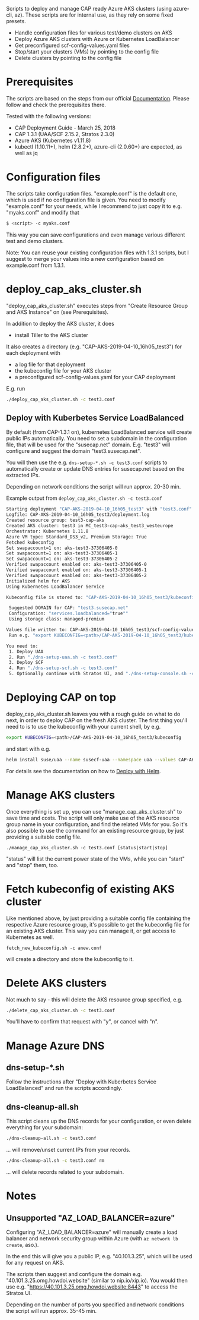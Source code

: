 Scripts to deploy and manage CAP ready Azure AKS clusters (using azure-cli, az).
These scripts are for internal use, as they rely on some fixed presets.

* Handle configuration files for various test/demo clusters on AKS
* Deploy Azure AKS clusters with Azure or Kubernetes LoadBalancer
* Get preconfigured scf-config-values.yaml files
* Stop/start your clusters (VMs) by pointing to the config file
* Delete clusters by pointing to the config file


# Prerequisites

The scripts are based on the steps from our official [Documentation](https://www.suse.com/documentation/cloud-application-platform-1/book_cap_guides/data/cha_cap_depl-azure.html).
Please follow and check the prerequisites there.

Tested with the following versions:
* CAP Deployment Guide - March 25, 2018
* CAP 1.3.1 (UAA/SCF 2.15.2, Stratos 2.3.0)
* Azure AKS (Kubernetes v1.11.8)
* kubectl (1.10.11+), helm (2.8.2+), azure-cli (2.0.60+) are expected, as well as jq


# Configuration files

The scripts take configuration files. "example.conf" is the default one, which is used if no configuration file is given.
You need to modify "example.conf" for your needs, while I recommend to just copy it to e.g. "myaks.conf" and modify that
```bash
$ <script> -c myaks.conf
```
This way you can save configurations and even manage various different test and demo clusters.

Note:
You can reuse your existing configuration files with 1.3.1 scripts, but I suggest to merge your values into a new configuration based on example.conf from 1.3.1.

# deploy_cap_aks_cluster.sh

"deploy_cap_aks_cluster.sh" executes steps from "Create Resource Group and AKS Instance" on (see Prerequisites).

In addition to deploy the AKS cluster, it does
* install Tiller to the AKS cluster

It also creates a directory (e.g. "CAP-AKS-2019-04-10_16h05_test3") for each deployment with
* a log file for that deployment
* the kubeconfig file for your AKS cluster
* a preconfigured scf-config-values.yaml for your CAP deployment

E.g. run
```bash
./deploy_cap_aks_cluster.sh -c test3.conf
```


## Deploy with Kuberbetes Service LoadBalanced

By default (from CAP-1.3.1 on), kubernetes LoadBalanced service will create public IPs automatically.
You need to set a subdomain in the configuration file, that will be used for the "susecap.net" domain. E.g. "test3" will configure and suggest the domain "test3.susecap.net".

You will then use the e.g. `dns-setup-*.sh -c test3.conf` scripts to automatically create or update DNS entries for susecap.net based on the extracted IPs.

Depending on network conditions the script will run approx. 20-30 min.

Example output from `deploy_cap_aks_cluster.sh -c test3.conf`
```bash
Starting deployment "CAP-AKS-2019-04-10_16h05_test3" with "test3.conf"
Logfile: CAP-AKS-2019-04-10_16h05_test3/deployment.log
Created resource group: test3-cap-aks
Created AKS cluster: test3 in MC_test3-cap-aks_test3_westeurope
Orchestrator: Kubernetes 1.11.8
Azure VM type: Standard_DS3_v2, Premium Storage: True
Fetched kubeconfig
Set swapaccount=1 on: aks-test3-37306405-0
Set swapaccount=1 on: aks-test3-37306405-1
Set swapaccount=1 on: aks-test3-37306405-2
Verified swapaccount enabled on: aks-test3-37306405-0
Verified swapaccount enabled on: aks-test3-37306405-1
Verified swapaccount enabled on: aks-test3-37306405-2
Initialized helm for AKS
Using Kubernetes LoadBalancer Service

Kubeconfig file is stored to: "CAP-AKS-2019-04-10_16h05_test3/kubeconfig"

 Suggested DOMAIN for CAP: "test3.susecap.net"
 Configuration: "services.loadbalanced="true""
 Using storage class: managed-premium

Values file written to: CAP-AKS-2019-04-10_16h05_test3/scf-config-values.yaml
 Run e.g. "export KUBECONFIG=<path>/CAP-AKS-2019-04-10_16h05_test3/kubeconfig"

You need to:
 1. Deploy UAA
 2. Run "./dns-setup-uaa.sh -c test3.conf"
 3. Deploy SCF
 4. Run "./dns-setup-scf.sh -c test3.conf"
 5. Optionally continue with Stratos UI, and "./dns-setup-console.sh -c test3.conf"
```


# Deploying CAP on top

deploy_cap_aks_cluster.sh leaves you with a rough guide on what to do next, in order to deploy CAP on the fresh AKS cluster.
The first thing you'll need to is to use the kubeconfig with your current shell, by e.g.
```bash
export KUBECONFIG=<path>/CAP-AKS-2019-04-10_16h05_test3/kubeconfig
```

and start with e.g.
```bash
helm install suse/uaa --name susecf-uaa --namespace uaa --values CAP-AKS-2019-04-10_16h05_test3/scf-config-values.yaml
```

For details see the documentation on how to [Deploy with Helm](https://www.suse.com/documentation/cloud-application-platform-1/book_cap_guides/data/sec_cap_cap-on-azure.html).


# Manage AKS clusters

Once everything is set up, you can use "manage_cap_aks_cluster.sh" to save time and costs.
The script will only make use of the AKS resource group name in your configuration, and find the related VMs for you.
So it's also possible to use the command for an existing resource group, by just providing a suitable config file.

`./manage_cap_aks_cluster.sh -c test3.conf [status|start|stop]`

"status" will list the current power state of the VMs, while you can "start" and "stop" them, too.


# Fetch kubeconfig of existing AKS cluster
Like mentioned above, by just providing a suitable config file containing the respective Azure resource group, it's possible
to get the kubeconfig file for an existing AKS cluster. This way you can manage it, or get access to Kubernetes as well.

`fetch_new_kubeconfig.sh -c anew.conf`

will create a directory and store the kubeconfig to it.


# Delete AKS clusters

Not much to say - this will delete the AKS resource group specified, e.g.
```bash
./delete_cap_aks_cluster.sh -c test3.conf
```
You'll have to confirm that request with "y", or cancel with "n".


# Manage Azure DNS

## dns-setup-*.sh

Follow the instructions after "Deploy with Kuberbetes Service LoadBalanced" and run the scripts accordingly.


## dns-cleanup-all.sh

This script cleans up the DNS records for your configuration, or even delete everything for your subdomain:

```bash
./dns-cleanup-all.sh -c test3.conf
```
... will remove/unset current IPs from your records.


```bash
./dns-cleanup-all.sh -c test3.conf rm
```
... will delete records related to your subdomain.


# Notes

## Unsupported "AZ_LOAD_BALANCER=azure" 

Configuring "AZ_LOAD_BALANCER=azure" will manually create a load balancer and network security group within Azure (with `az network lb create`, aso.).

In the end this will give you a public IP, e.g. "40.101.3.25", which will be used for any request on AKS.

The scripts then suggest and configure the domain e.g. "40.101.3.25.omg.howdoi.website" (similar to nip.io/xip.io).
You would then use e.g. "https://40.101.3.25.omg.howdoi.website:8443" to access the Stratos UI.

Depending on the number of ports you specified and network conditions the script will run approx. 35-45 min.
